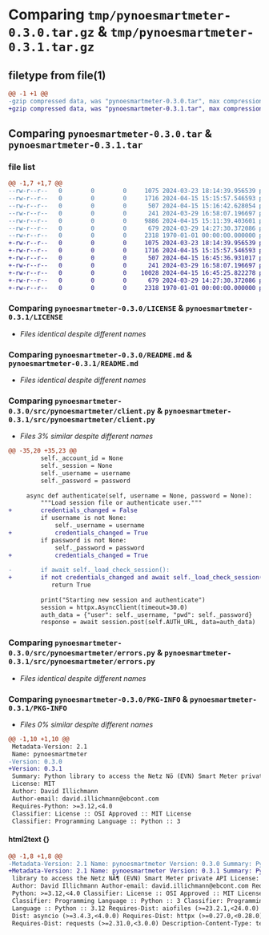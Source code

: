 # Comparing `tmp/pynoesmartmeter-0.3.0.tar.gz` & `tmp/pynoesmartmeter-0.3.1.tar.gz`

## filetype from file(1)

```diff
@@ -1 +1 @@
-gzip compressed data, was "pynoesmartmeter-0.3.0.tar", max compression
+gzip compressed data, was "pynoesmartmeter-0.3.1.tar", max compression
```

## Comparing `pynoesmartmeter-0.3.0.tar` & `pynoesmartmeter-0.3.1.tar`

### file list

```diff
@@ -1,7 +1,7 @@
--rw-r--r--   0        0        0     1075 2024-03-23 18:14:39.956539 pynoesmartmeter-0.3.0/LICENSE
--rw-r--r--   0        0        0     1716 2024-04-15 15:15:57.546593 pynoesmartmeter-0.3.0/README.md
--rw-r--r--   0        0        0      507 2024-04-15 15:16:42.628054 pynoesmartmeter-0.3.0/pyproject.toml
--rw-r--r--   0        0        0      241 2024-03-29 16:58:07.196697 pynoesmartmeter-0.3.0/src/pynoesmartmeter/__init__.py
--rw-r--r--   0        0        0     9886 2024-04-15 15:11:39.403601 pynoesmartmeter-0.3.0/src/pynoesmartmeter/client.py
--rw-r--r--   0        0        0      679 2024-03-29 14:27:30.372086 pynoesmartmeter-0.3.0/src/pynoesmartmeter/errors.py
--rw-r--r--   0        0        0     2318 1970-01-01 00:00:00.000000 pynoesmartmeter-0.3.0/PKG-INFO
+-rw-r--r--   0        0        0     1075 2024-03-23 18:14:39.956539 pynoesmartmeter-0.3.1/LICENSE
+-rw-r--r--   0        0        0     1716 2024-04-15 15:15:57.546593 pynoesmartmeter-0.3.1/README.md
+-rw-r--r--   0        0        0      507 2024-04-15 16:45:36.931017 pynoesmartmeter-0.3.1/pyproject.toml
+-rw-r--r--   0        0        0      241 2024-03-29 16:58:07.196697 pynoesmartmeter-0.3.1/src/pynoesmartmeter/__init__.py
+-rw-r--r--   0        0        0    10028 2024-04-15 16:45:25.822278 pynoesmartmeter-0.3.1/src/pynoesmartmeter/client.py
+-rw-r--r--   0        0        0      679 2024-03-29 14:27:30.372086 pynoesmartmeter-0.3.1/src/pynoesmartmeter/errors.py
+-rw-r--r--   0        0        0     2318 1970-01-01 00:00:00.000000 pynoesmartmeter-0.3.1/PKG-INFO
```

### Comparing `pynoesmartmeter-0.3.0/LICENSE` & `pynoesmartmeter-0.3.1/LICENSE`

 * *Files identical despite different names*

### Comparing `pynoesmartmeter-0.3.0/README.md` & `pynoesmartmeter-0.3.1/README.md`

 * *Files identical despite different names*

### Comparing `pynoesmartmeter-0.3.0/src/pynoesmartmeter/client.py` & `pynoesmartmeter-0.3.1/src/pynoesmartmeter/client.py`

 * *Files 3% similar despite different names*

```diff
@@ -35,20 +35,23 @@
         self._account_id = None
         self._session = None
         self._username = username
         self._password = password
 
     async def authenticate(self, username = None, password = None):
         """Load session file or authenticate user."""
+        credentials_changed = False
         if username is not None:
             self._username = username
+            credentials_changed = True
         if password is not None:
             self._password = password
+            credentials_changed = True
 
-        if await self._load_check_session():
+        if not credentials_changed and await self._load_check_session():
            return True
 
         print("Starting new session and authenticate")
         session = httpx.AsyncClient(timeout=30.0)
         auth_data = {"user": self._username, "pwd": self._password}
         response = await session.post(self.AUTH_URL, data=auth_data)
```

### Comparing `pynoesmartmeter-0.3.0/src/pynoesmartmeter/errors.py` & `pynoesmartmeter-0.3.1/src/pynoesmartmeter/errors.py`

 * *Files identical despite different names*

### Comparing `pynoesmartmeter-0.3.0/PKG-INFO` & `pynoesmartmeter-0.3.1/PKG-INFO`

 * *Files 0% similar despite different names*

```diff
@@ -1,10 +1,10 @@
 Metadata-Version: 2.1
 Name: pynoesmartmeter
-Version: 0.3.0
+Version: 0.3.1
 Summary: Python library to access the Netz Nö (EVN) Smart Meter private API
 License: MIT
 Author: David Illichmann
 Author-email: david.illichmann@ebcont.com
 Requires-Python: >=3.12,<4.0
 Classifier: License :: OSI Approved :: MIT License
 Classifier: Programming Language :: Python :: 3
```

#### html2text {}

```diff
@@ -1,8 +1,8 @@
-Metadata-Version: 2.1 Name: pynoesmartmeter Version: 0.3.0 Summary: Python
+Metadata-Version: 2.1 Name: pynoesmartmeter Version: 0.3.1 Summary: Python
 library to access the Netz NÃ¶ (EVN) Smart Meter private API License: MIT
 Author: David Illichmann Author-email: david.illichmann@ebcont.com Requires-
 Python: >=3.12,<4.0 Classifier: License :: OSI Approved :: MIT License
 Classifier: Programming Language :: Python :: 3 Classifier: Programming
 Language :: Python :: 3.12 Requires-Dist: aiofiles (>=23.2.1,<24.0.0) Requires-
 Dist: asyncio (>=3.4.3,<4.0.0) Requires-Dist: httpx (>=0.27.0,<0.28.0)
 Requires-Dist: requests (>=2.31.0,<3.0.0) Description-Content-Type: text/
```

